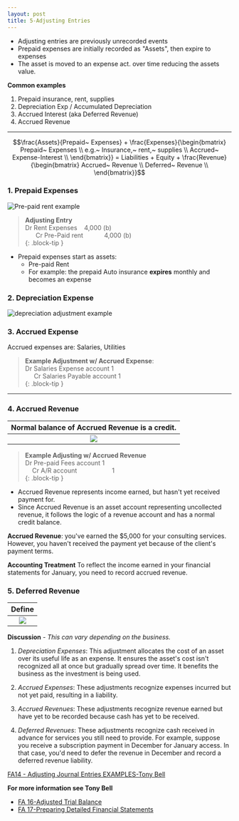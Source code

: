 ```yaml
---
layout: post
title: 5-Adjusting Entries
---
```


- Adjusting entries are previously unrecorded events
- Prepaid expenses are initially recorded as "Assets", then expire to expenses
- The asset is moved to an expense act. over time reducing the assets value.

**Common examples**

  1. Prepaid insurance, rent, supplies
  2. Depreciation Exp / Accumulated Depreciation
  3. Accrued Interest (aka Deferred Revenue)
  4. Accrued Revenue

---


$$\frac{Assets}{Prepaid~ Expenses} + \frac{Expenses}{\begin{bmatrix}
Prepaid~ Expenses \\
e.g.~ Insurance,~ rent,~ supplies \\
Accrued~ Expense-Interest \\
\end{bmatrix}} = Liabilities + Equity + \frac{Revenue}{\begin{bmatrix}
Accrued~ Revenue \\
Deferred~ Revenue \\
\end{bmatrix}}$$  


### 1. Prepaid Expenses

![Pre-paid rent example](/mc-bk/assets/mc-graw-accounting-course/images/pre.paid.example.png)

> **Adjusting Entry**  
> Dr Rent Expenses &nbsp;&nbsp; 4,000 (b)  
> &nbsp;&nbsp;&nbsp;&nbsp;&nbsp; Cr Pre-Paid rent &nbsp;&nbsp;&nbsp;&nbsp;&nbsp;&nbsp;&nbsp;&nbsp;&nbsp;&nbsp; 4,000 (b)  
{: .block-tip }

- Prepaid expenses start as assets:
  - Pre-paid Rent
  - For example: the prepaid Auto insurance **expires** monthly and becomes an expense


### 2. Depreciation Expense

![depreciation adjustment example](/mc-bk/assets/mc-graw-accounting-course/images/depreciation.example.png)


### 3. Accrued Expense

Accrued expenses are: Salaries, Utilities

> **Example Adjustment w/ Accrued Expense**:  
> Dr Salaries Expense account 1  
> &nbsp;&nbsp;&nbsp;&nbsp;&nbsp;Cr Salaries Payable account 1  
{: .block-tip }

---

### 4. Accrued Revenue


|Normal balance of Accrued Revenue is a credit.|
|:-:|
|![](/mc-bk/assets/misc/what-is-accrued-revenue.jpg)|
  

> **Example Adjusting w/ Accrued Revenue**  
> Dr Pre-paid Fees account 1  
> &nbsp;&nbsp;&nbsp; Cr A/R account &nbsp;&nbsp;&nbsp;&nbsp;&nbsp;&nbsp;&nbsp;&nbsp;&nbsp;&nbsp;&nbsp;&nbsp;&nbsp;&nbsp;&nbsp;&nbsp;&nbsp;&nbsp; 1  
{: .block-tip }


- Accrued Revenue represents income earned, but hasn't yet received payment for.  
- Since Accrued Revenue is an asset account representing uncollected revenue, it follows the logic of a revenue account and has a normal credit balance.  

**Accrued Revenue**: you've earned the $5,000 for your consulting services. However, you haven't received the payment yet because of the client's payment terms.

**Accounting Treatment** To reflect the income earned in your financial statements for January, you need to record accrued revenue.  


### 5. Deferred Revenue

|Define|
|:-:|
|![](/mc-bk/assets/misc/what-is-deferred-revenue.jpg)|


**Discussion** - *This can vary depending on the business.*

1. *Depreciation Expenses*: This adjustment allocates the cost of an asset over its useful life as an expense. It ensures the asset's cost isn't recognized all at once but gradually spread over time. It benefits the business as the investment is being used.

2. *Accrued Expenses*: These adjustments recognize expenses incurred but not yet paid, resulting in a liability.

3. *Accrued Revenues*: These adjustments recognize revenue earned but have yet to be recorded because cash has yet to be received.

4. *Deferred Revenues*: These adjustments recognize cash received in advance for services you still need to provide. For example, suppose you receive a subscription payment in December for January access. In that case, you'd need to defer the revenue in December and record a deferred revenue liability.


[FA14 - Adjusting Journal Entries EXAMPLES-Tony Bell](https://www.youtube.com/watch?v=gkqoIqeiCsU)


**For more information see Tony Bell**  
- [FA 16-Adjusted Trial Balance](https://www.youtube.com/watch?v=TKpabpcjk14)  
- [FA 17-Preparing Detailed Financial Statements](https://www.youtube.com/watch?v=NT5zaYuEyuk)  
